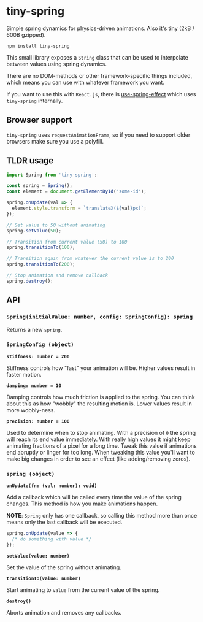 # tiny-spring

Simple spring dynamics for physics-driven animations. Also it's tiny (2kB / 600B gzipped).

```
npm install tiny-spring
```

This small library exposes a `String` class that can be used to interpolate between values using spring dynamics.

There are no DOM-methods or other framework-specific things included, which means you can use with whatever framework you want.

If you want to use this with `React.js`, there is [use-spring-effect](https://www.npmjs.com/package/use-spring-effect) which uses `tiny-spring` internally.

## Browser support

`tiny-spring` uses `requestAnimationFrame`, so if you need to support older browsers make sure you use a polyfill.

## TLDR usage

```js
import Spring from 'tiny-spring';

const spring = Spring();
const element = document.getElementById('some-id');

spring.onUpdate(val => {
  element.style.transform = `translateX(${val}px)`;
});

// Set value to 50 without animating
spring.setValue(50);

// Transition from current value (50) to 100
spring.transitionTo(100);

// Transition again from whatever the current value is to 200
spring.transitionTo(200);

// Stop animation and remove callback
spring.destroy();
```

## API

### `Spring(initialValue: number, config: SpringConfig): spring`

Returns a new `spring`.

### `SpringConfig (object)`

**`stiffness: number = 200`**

Stiffness controls how "fast" your animation will be. Higher values result in faster motion.

**`damping: number = 10`**

Damping controls how much friction is applied to the spring. You can think about this as how "wobbly" the resulting motion is. Lower values result in more wobbly-ness.

**`precision: number = 100`**

Used to determine when to stop animating. With a precision of `0` the spring will reach its end value immediately. With really high values it might keep animating fractions of a pixel for a long time. Tweak this value if animations end abruptly or linger for too long. When tweaking this value you'll want to make big changes in order to see an effect (like adding/removing zeros).

### `spring (object)`

**`onUpdate(fn: (val: number): void)`**

Add a callback which will be called every time the value of the spring changes. This method is how you make animations happen.

**NOTE**: `Spring` only has one callback, so calling this method more than once means only the last callback will be executed.

```js
spring.onUpdate(value => {
  /* do something with value */
});
```

**`setValue(value: number)`**

Set the value of the spring without animating.

**`transitionTo(value: number)`**

Start animating to `value` from the current value of the spring.

**`destroy()`**

Aborts animation and removes any callbacks.

